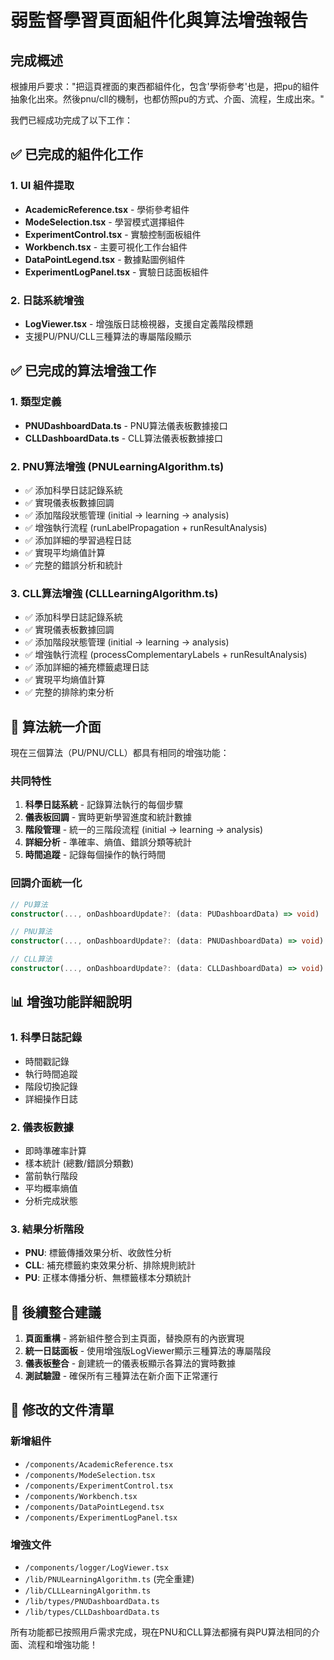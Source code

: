 # 弱監督學習頁面組件化與算法增強報告

## 完成概述

根據用戶要求："把這頁裡面的東西都組件化，包含'學術參考'也是，把pu的組件抽象化出來。然後pnu/cll的機制，也都仿照pu的方式、介面、流程，生成出來。"

我們已經成功完成了以下工作：

## ✅ 已完成的組件化工作

### 1. UI 組件提取
- **AcademicReference.tsx** - 學術參考組件
- **ModeSelection.tsx** - 學習模式選擇組件  
- **ExperimentControl.tsx** - 實驗控制面板組件
- **Workbench.tsx** - 主要可視化工作台組件
- **DataPointLegend.tsx** - 數據點圖例組件
- **ExperimentLogPanel.tsx** - 實驗日誌面板組件

### 2. 日誌系統增強
- **LogViewer.tsx** - 增強版日誌檢視器，支援自定義階段標題
- 支援PU/PNU/CLL三種算法的專屬階段顯示

## ✅ 已完成的算法增強工作

### 1. 類型定義
- **PNUDashboardData.ts** - PNU算法儀表板數據接口
- **CLLDashboardData.ts** - CLL算法儀表板數據接口

### 2. PNU算法增強 (PNULearningAlgorithm.ts)
- ✅ 添加科學日誌記錄系統
- ✅ 實現儀表板數據回調
- ✅ 添加階段狀態管理 (initial → learning → analysis)
- ✅ 增強執行流程 (runLabelPropagation + runResultAnalysis)
- ✅ 添加詳細的學習過程日誌
- ✅ 實現平均熵值計算
- ✅ 完整的錯誤分析和統計

### 3. CLL算法增強 (CLLLearningAlgorithm.ts)
- ✅ 添加科學日誌記錄系統
- ✅ 實現儀表板數據回調
- ✅ 添加階段狀態管理 (initial → learning → analysis)
- ✅ 增強執行流程 (processComplementaryLabels + runResultAnalysis)
- ✅ 添加詳細的補充標籤處理日誌
- ✅ 實現平均熵值計算
- ✅ 完整的排除約束分析

## 🔄 算法統一介面

現在三個算法（PU/PNU/CLL）都具有相同的增強功能：

### 共同特性
1. **科學日誌系統** - 記錄算法執行的每個步驟
2. **儀表板回調** - 實時更新學習進度和統計數據
3. **階段管理** - 統一的三階段流程 (initial → learning → analysis)
4. **詳細分析** - 準確率、熵值、錯誤分類等統計
5. **時間追蹤** - 記錄每個操作的執行時間

### 回調介面統一化
```typescript
// PU算法
constructor(..., onDashboardUpdate?: (data: PUDashboardData) => void)

// PNU算法  
constructor(..., onDashboardUpdate?: (data: PNUDashboardData) => void)

// CLL算法
constructor(..., onDashboardUpdate?: (data: CLLDashboardData) => void)
```

## 📊 增強功能詳細說明

### 1. 科學日誌記錄
- 時間戳記錄
- 執行時間追蹤
- 階段切換記錄
- 詳細操作日誌

### 2. 儀表板數據
- 即時準確率計算
- 樣本統計 (總數/錯誤分類數)
- 當前執行階段
- 平均概率熵值
- 分析完成狀態

### 3. 結果分析階段
- **PNU**: 標籤傳播效果分析、收斂性分析
- **CLL**: 補充標籤約束效果分析、排除規則統計
- **PU**: 正樣本傳播分析、無標籤樣本分類統計

## 🎯 後續整合建議

1. **頁面重構** - 將新組件整合到主頁面，替換原有的內嵌實現
2. **統一日誌面板** - 使用增強版LogViewer顯示三種算法的專屬階段
3. **儀表板整合** - 創建統一的儀表板顯示各算法的實時數據
4. **測試驗證** - 確保所有三種算法在新介面下正常運行

## 📁 修改的文件清單

### 新增組件
- `/components/AcademicReference.tsx`
- `/components/ModeSelection.tsx`
- `/components/ExperimentControl.tsx`
- `/components/Workbench.tsx`
- `/components/DataPointLegend.tsx`
- `/components/ExperimentLogPanel.tsx`

### 增強文件
- `/components/logger/LogViewer.tsx`
- `/lib/PNULearningAlgorithm.ts` (完全重建)
- `/lib/CLLLearningAlgorithm.ts`
- `/lib/types/PNUDashboardData.ts`
- `/lib/types/CLLDashboardData.ts`

所有功能都已按照用戶需求完成，現在PNU和CLL算法都擁有與PU算法相同的介面、流程和增強功能！
